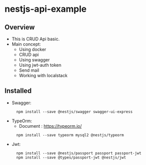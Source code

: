 # nestjs-api-example

## Overview

- This is CRUD Api basic.
- Main concept:
  - Using docker
  - CRUD api
  - Using swagger
  - Using jwt-auth token
  - Send mail
  - Working with localstack

## Installed

- Swagger:
  ```
    npm install --save @nestjs/swagger swagger-ui-express
  ```
- TypeOrm:
  - Document : https://typeorm.io/
  ```
    npm install --save typeorm mysql2 @nestjs/typeorm
  ```
- Jwt:
  ```
    npm install --save @nestjs/passport passport passport-jwt
    npm install --save @types/passport-jwt @nestjs/jwt
  ```
